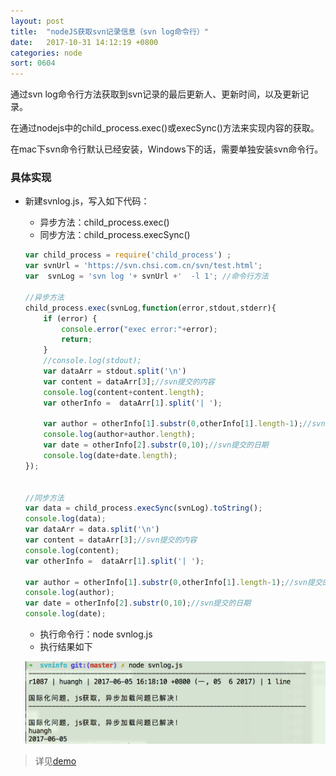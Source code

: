 ```yaml
---
layout: post
title:  "nodeJS获取svn记录信息（svn log命令行）"
date:   2017-10-31 14:12:19 +0800
categories: node
sort: 0604
---
```


通过svn log命令行方法获取到svn记录的最后更新人、更新时间，以及更新记录。

在通过nodejs中的child_process.exec()或execSync()方法来实现内容的获取。

在mac下svn命令行默认已经安装，Windows下的话，需要单独安装svn命令行。

### 具体实现

- 新建svnlog.js，写入如下代码：

  - 异步方法：child_process.exec()
  - 同步方法：child_process.execSync()

  ```js
  var child_process = require('child_process') ;
  var svnUrl = 'https://svn.chsi.com.cn/svn/test.html';
  var  svnLog = 'svn log '+ svnUrl +'  -l 1'; //命令行方法

  //异步方法
  child_process.exec(svnLog,function(error,stdout,stderr){
      if (error) {
          console.error("exec error:"+error);
          return;
      }
      //console.log(stdout);
      var dataArr = stdout.split('\n')
      var content = dataArr[3];//svn提交的内容
      console.log(content+content.length);
      var otherInfo =  dataArr[1].split('| ');

      var author = otherInfo[1].substr(0,otherInfo[1].length-1);//svn提交的作者
      console.log(author+author.length);
      var date = otherInfo[2].substr(0,10);//svn提交的日期
      console.log(date+date.length);
  });


  //同步方法
  var data = child_process.execSync(svnLog).toString();
  console.log(data);
  var dataArr = data.split('\n')
  var content = dataArr[3];//svn提交的内容
  console.log(content);
  var otherInfo =  dataArr[1].split('| ');

  var author = otherInfo[1].substr(0,otherInfo[1].length-1);//svn提交的作者
  console.log(author);
  var date = otherInfo[2].substr(0,10);//svn提交的日期
  console.log(date);
  ```

  - 执行命令行：node svnlog.js
  - 执行结果如下

  ![效果图](/assets/node/0501.png)





> 详见[demo](/widget/nodejs/svninfo/svnlog.js)